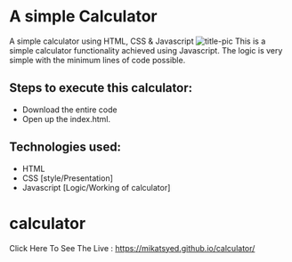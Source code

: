 # A simple Calculator
 A simple calculator using HTML, CSS &amp; Javascript
 ![title-pic](https://user-images.githubusercontent.com/39196039/40139639-27db8c64-596e-11e8-9537-04a5b5d07170.jpg)
 This is a simple calculator functionality achieved using Javascript. The logic is very simple with the minimum lines of code possible.
 
## Steps to execute this calculator:
- Download the entire code 
- Open up the index.html.

## Technologies used: 
- HTML
- CSS [style/Presentation]
- Javascript [Logic/Working of calculator]
# calculator
Click Here To See The Live : https://mikatsyed.github.io/calculator/
